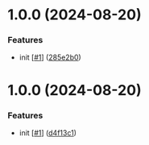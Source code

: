# 1.0.0 (2024-08-20)


### Features

* init [[#1](https://github.com/d3p1/3d-css-perspective-sphere/issues/1)] ([285e2b0](https://github.com/d3p1/3d-css-perspective-sphere/commit/285e2b0334b9ac64832a8fd2dfe6a3dd1a377d76))

# 1.0.0 (2024-08-20)


### Features

* init [[#1](https://github.com/d3p1/base-css-template/issues/1)] ([d4f13c1](https://github.com/d3p1/base-css-template/commit/d4f13c1ab002cc7a8f9e75aef2af0ca90a5254f2))

